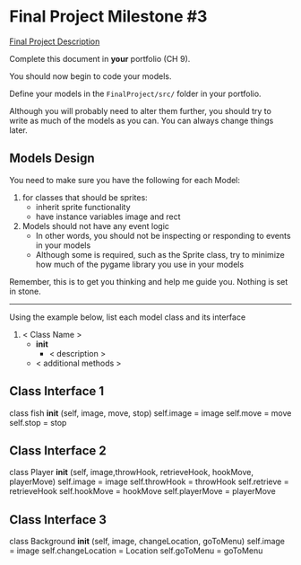 # Final Project Milestone #3

[Final Project Description](https://docs.google.com/document/d/1j3zgypVjPjzXl4pL1_Wpjvp3GLCW9zcFydkwUjNfNUA/edit?usp=sharing)

Complete this document in **your** portfolio (CH 9). 

You should now begin to code your models. 

Define your models in the `FinalProject/src/` folder in your portfolio.

Although you will probably need to alter them further, you should try to write as much of the models as you can. You can always change things later.

## Models Design

You need to make sure you have the following for each Model:

1. for classes that should be sprites:
    * inherit sprite functionality
    * have instance variables image and rect
2. Models should not have any event logic
    * In other words, you should not be inspecting or responding to events in your models
    * Although some is required, such as the Sprite class, try to minimize how much of the pygame library you use in your models

Remember, this is to get you thinking and help me guide you. Nothing is set in stone.

***

Using the example below, list each model class and its interface

1. < Class Name > 
    * __init__
        * < description >
    * < additional methods >

## Class Interface 1
class fish
  __init__ (self, image, move, stop)
  self.image = image
  self.move = move
  self.stop = stop
  
 

## Class Interface 2
class Player
  __init__ (self, image,throwHook, retrieveHook, hookMove, playerMove)
  self.image = image
  self.throwHook = throwHook
  self.retrieve = retrieveHook
  self.hookMove = hookMove
  self.playerMove = playerMove
  
  

## Class Interface 3
class Background
  __init__ (self, image, changeLocation, goToMenu)
  self.image = image
  self.changeLocation = Location
  self.goToMenu = goToMenu
 
  
  
  